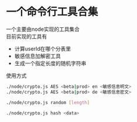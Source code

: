 # 一个命令行工具合集

一个主要由node实现的工具集合  
目前实现的工具有
- 计算userId在哪个分表里
- 敏感信息加解密工具
- 生成一个指定长度的随机字符串

使用方式
``` sh
./node/crypto.js AES <beta|prod> en <敏感信息明文>
./node/crypto.js AES <beta|prod> de <敏感信息密文>

./node/crypto.js random [length]

./node/crypto.js hash <data>
```
